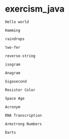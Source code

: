 # exercism_java
`Hello world`

`Hamming`

`raindrops`

`two-fer`

`reverse-string`

`isogram`

`Anagram`

`Gigasecond`

`Resistor Color`

`Space Age`

`Acronym`

`RNA Transcription`

`Armstrong Numbers`

`Darts`
